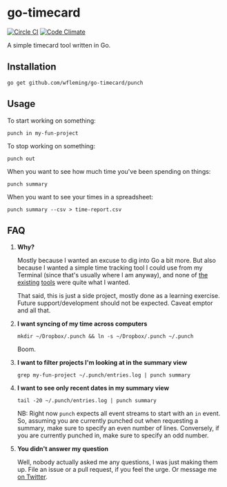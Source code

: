 go-timecard
===========

[![Circle CI](https://circleci.com/gh/wfleming/go-timecard.svg?style=svg)](https://circleci.com/gh/wfleming/go-timecard)
[![Code Climate](https://codeclimate.com/github/wfleming/go-timecard/badges/gpa.svg)](https://codeclimate.com/github/wfleming/go-timecard)

A simple timecard tool written in Go.

Installation
------------

`go get github.com/wfleming/go-timecard/punch`

Usage
-----

To start working on something:

`punch in my-fun-project`

To stop working on something:

`punch out`

When you want to see how much time you've been spending on things:

`punch summary`

When you want to see your times in a spreadsheet:

`punch summary --csv > time-report.csv`

FAQ
---

1. **Why?**

    Mostly because I wanted an excuse to dig into Go a bit more. But also
    because I wanted a simple time tracking tool I could use from my Terminal
    (since that's usually where I am anyway), and none of
    [the](http://taskwarrior.org)
    [existing](https://github.com/samg/timetrap)
    [tools](https://bitbucket.org/latestrevision/timebook/src)
    were quite what I wanted.

    That said, this is just a side project, mostly done as a learning exercise.
    Future support/development should not be expected. Caveat emptor and all
    that.

2. **I want syncing of my time across computers**

    `mkdir ~/Dropbox/.punch && ln -s ~/Dropbox/.punch ~/.punch`

    Boom.

3. **I want to filter projects I'm looking at in the summary view**

    `grep my-fun-project ~/.punch/entries.log | punch summary`

4. **I want to see only recent dates in my summary view**

    `tail -20 ~/.punch/entries.log | punch summary`

    NB: Right now `punch` expects all event streams to start with an `in` event.
    So, assuming you are currently punched out when requesting a summary, make
    sure to specify an even number of lines. Conversely, if you are currently
    punched in, make sure to specify an odd number.

5. **You didn't answer my question**

    Well, nobody actually asked me any questions, I was just making them up.
    File an issue or a pull request, if you feel the urge. Or message me
    [on Twitter](http://twitter.com/thorisalaptop).
